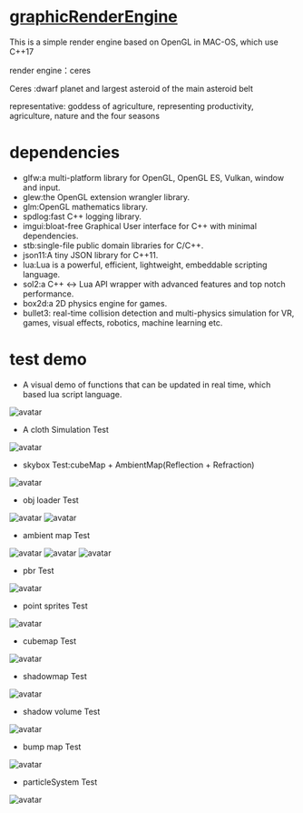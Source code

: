 # [graphicRenderEngine](https://wlain.github.io/graphicRenderEngine)
This is a simple render engine based on OpenGL in MAC-OS, which use C++17

render engine：ceres

Ceres :dwarf planet and largest asteroid of the main asteroid belt

representative: goddess of agriculture, representing productivity, agriculture, nature and the four seasons

# dependencies
* glfw:a multi-platform library for OpenGL, OpenGL ES, Vulkan, window and input.
* glew:the OpenGL extension wrangler library.
* glm:OpenGL mathematics library.
* spdlog:fast C++ logging library.
* imgui:bloat-free Graphical User interface for C++ with minimal dependencies.
* stb:single-file public domain libraries for C/C++.
* json11:A tiny JSON library for C++11.
* lua:Lua is a powerful, efficient, lightweight, embeddable scripting language.
* sol2:a C++ <-> Lua API wrapper with advanced features and top notch performance.
* box2d:a 2D physics engine for games.
* bullet3: real-time collision detection and multi-physics simulation for VR, games, visual effects, robotics, machine learning etc.

# test demo
* A visual demo of functions that can be updated in real time, which based lua script language.

![avatar](samples/luaForMathematicalFuncTest.png)

* A cloth Simulation Test

![avatar](samples/clothSimulationTest.png)

* skybox Test:cubeMap + AmbientMap(Reflection + Refraction)

![avatar](samples/skybox.png)

* obj loader Test

![avatar](samples/objLoader.png)
![avatar](samples/objLoader1.png)

* ambient map Test

![avatar](samples/ambientMap1.png)
![avatar](samples/ambientMap2.png)
![avatar](samples/ambientMap3.png)

* pbr Test

![avatar](samples/pbr.png)

* point sprites Test

![avatar](samples/pointSprites.png)

* cubemap Test

![avatar](samples/cubemap.png)

* shadowmap Test

![avatar](samples/shadowmap.png)

* shadow volume Test

![avatar](samples/shadowVolume.png)

* bump map Test

![avatar](samples/bumpmap.png)

* particleSystem Test

![avatar](samples/particleEmitter.png)